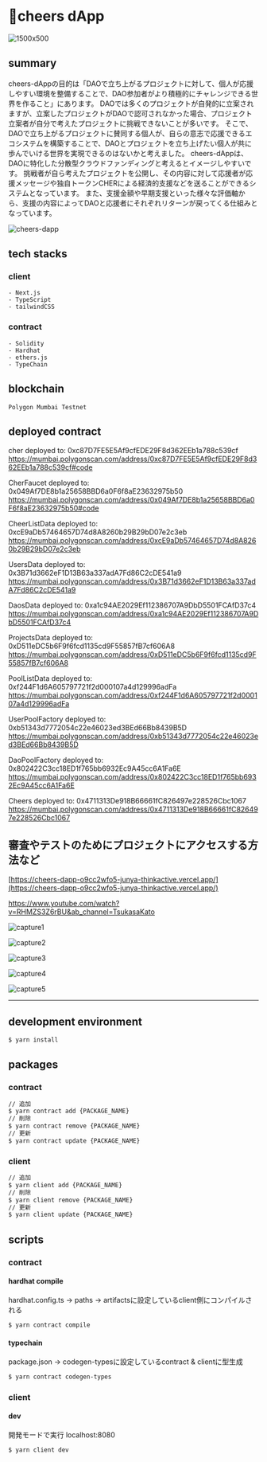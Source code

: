 # 📣cheers dApp

![1500x500](https://user-images.githubusercontent.com/69970183/200176233-b6bf8860-7567-489b-a5cc-7ca23a4a7d36.jpg)


## summary
cheers-dAppの目的は「DAOで立ち上がるプロジェクトに対して、個人が応援しやすい環境を整備することで、DAO参加者がより積極的にチャレンジできる世界を作ること」にあります。
DAOでは多くのプロジェクトが自発的に立案されますが、立案したプロジェクトがDAOで認可されなかった場合、プロジェクト立案者が自分で考えたプロジェクトに挑戦できないことが多いです。
そこで、DAOで立ち上がるプロジェクトに賛同する個人が、自らの意志で応援できるエコシステムを構築することで、DAOとプロジェクトを立ち上げたい個人が共に歩んでいける世界を実現できるのはないかと考えました。
cheers-dAppは、DAOに特化した分散型クラウドファンディングと考えるとイメージしやすいです。
挑戦者が自ら考えたプロジェクトを公開し、その内容に対して応援者が応援メッセージや独自トークンCHERによる経済的支援などを送ることができるシステムとなっています。
また、支援金額や早期支援といった様々な評価軸から、支援の内容によってDAOと応援者にそれぞれリターンが戻ってくる仕組みとなっています。

![cheers-dapp](https://user-images.githubusercontent.com/69970183/200175719-9ba1648f-fcc7-41b8-bda6-ef5ce29c10b1.png)

## tech stacks
### client
```
- Next.js
- TypeScript
- tailwindCSS
```
### contract
```
- Solidity
- Hardhat
- ethers.js
- TypeChain
```
## blockchain
```
Polygon Mumbai Testnet
```
## deployed contract
cher deployed to: 0xc87D7FE5E5Af9cfEDE29F8d362EEb1a788c539cf
https://mumbai.polygonscan.com/address/0xc87D7FE5E5Af9cfEDE29F8d362EEb1a788c539cf#code

CherFaucet deployed to: 0x049Af7DE8b1a25658BBD6a0F6f8aE23632975b50
https://mumbai.polygonscan.com/address/0x049Af7DE8b1a25658BBD6a0F6f8aE23632975b50#code

CheerListData deployed to: 0xcE9aDb57464657D74d8A8260b29B29bD07e2c3eb
https://mumbai.polygonscan.com/address/0xcE9aDb57464657D74d8A8260b29B29bD07e2c3eb

UsersData deployed to: 0x3B71d3662eF1D13B63a337adA7Fd86C2cDE541a9
https://mumbai.polygonscan.com/address/0x3B71d3662eF1D13B63a337adA7Fd86C2cDE541a9

DaosData deployed to: 0xa1c94AE2029Ef112386707A9DbD5501FCAfD37c4
https://mumbai.polygonscan.com/address/0xa1c94AE2029Ef112386707A9DbD5501FCAfD37c4

ProjectsData deployed to: 0xD511eDC5b6F9f6fcd1135cd9F55857fB7cf606A8
https://mumbai.polygonscan.com/address/0xD511eDC5b6F9f6fcd1135cd9F55857fB7cf606A8

PoolListData deployed to: 0xf244F1d6A605797721f2d000107a4d129996adFa
https://mumbai.polygonscan.com/address/0xf244F1d6A605797721f2d000107a4d129996adFa

UserPoolFactory deployed to: 0xb51343d7772054c22e46023ed3BEd66Bb8439B5D
https://mumbai.polygonscan.com/address/0xb51343d7772054c22e46023ed3BEd66Bb8439B5D

DaoPoolFactory deployed to: 0x802422C3cc18ED1f765bb6932Ec9A45cc6A1Fa6E
https://mumbai.polygonscan.com/address/0x802422C3cc18ED1f765bb6932Ec9A45cc6A1Fa6E

Cheers deployed to: 0x4711313De918B66661fC826497e228526Cbc1067
https://mumbai.polygonscan.com/address/0x4711313De918B66661fC826497e228526Cbc1067


## 審査やテストのためにプロジェクトにアクセスする方法など
[https://cheers-dapp-o9cc2wfo5-junya-thinkactive.vercel.app/](https://cheers-dapp-o9cc2wfo5-junya-thinkactive.vercel.app/)

https://www.youtube.com/watch?v=RHMZS3Z6rBU&ab_channel=TsukasaKato


![capture1](https://user-images.githubusercontent.com/69970183/200176536-fa020b4d-e207-400e-a703-27a3e6fa831b.JPG)

![capture2](https://user-images.githubusercontent.com/69970183/200176653-d2d8e7ca-80c0-493b-a8f9-63357731639a.JPG)

![capture3](https://user-images.githubusercontent.com/69970183/200177226-9f8ca441-3cbb-4183-a1dc-878f7f6af086.JPG)

![capture4](https://user-images.githubusercontent.com/69970183/200177410-57d6f470-c1d8-4692-b67c-87587573333e.JPG)

![capture5](https://user-images.githubusercontent.com/69970183/200177505-87434b16-32f7-4d37-b83e-db758a05c4c2.JPG)


---
## development environment
```bash
$ yarn install
```
## packages
### contract
```bash
// 追加
$ yarn contract add {PACKAGE_NAME}
// 削除
$ yarn contract remove {PACKAGE_NAME}
// 更新
$ yarn contract update {PACKAGE_NAME}
```
### client
```bash
// 追加
$ yarn client add {PACKAGE_NAME}
// 削除
$ yarn client remove {PACKAGE_NAME}
// 更新
$ yarn client update {PACKAGE_NAME}
```
## scripts
### contract
#### hardhat compile
hardhat.config.ts -> paths -> artifactsに設定しているclient側にコンパイルされる
```bash
$ yarn contract compile
```
#### typechain
package.json -> codegen-typesに設定しているcontract & clientに型生成
```bash
$ yarn contract codegen-types
```
### client
#### dev
開発モードで実行 localhost:8080
```bash
$ yarn client dev
```
